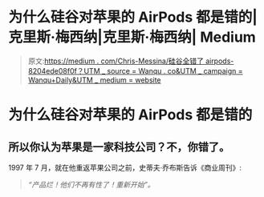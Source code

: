# 为什么硅谷对苹果的 AirPods 都是错的|克里斯·梅西纳|克里斯·梅西纳| Medium

> 原文:[https://medium . com/Chris-Messina/硅谷全错了 airpods-8204ede08f0f？UTM _ source = Wanqu . co&UTM _ campaign = Wanqu+Daily&UTM _ medium = website](https://medium.com/chris-messina/silicon-valley-is-all-wrong-about-the-airpods-8204ede08f0f?utm_source=wanqu.co&utm_campaign=Wanqu+Daily&utm_medium=website)



# 为什么硅谷对苹果的 AirPods 都是错的

## 所以你认为苹果是一家科技公司？不，你错了。

1997 年 7 月，就在他重返苹果公司之前，史蒂夫·乔布斯告诉《商业周刊》:

> *“产品烂！他们不再有性了！重新开始”。*

